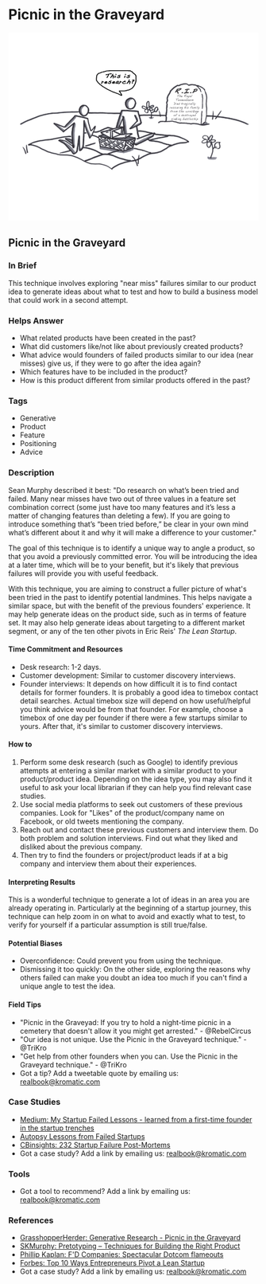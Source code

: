 # Picnic in the Graveyard

![](../.gitbook/assets/illustration-picnic-in-the-graveyard-b-and-w.png)

## Picnic in the Graveyard

### In Brief

This technique involves exploring "near miss" failures similar to our product idea to generate ideas about what to test and how to build a business model that could work in a second attempt.

### Helps Answer

* What related products have been created in the past?
* What did customers like/not like about previously created products?
* What advice would founders of failed products similar to our idea \(near misses\) give us, if they were to go after the idea again?
* Which features have to be included in the product? 
* How is this product different from similar products offered in the past?

### Tags

* Generative
* Product
* Feature
* Positioning
* Advice

### Description

Sean Murphy described it best: "Do research on what’s been tried and failed. Many near misses have two out of three values in a feature set combination correct \(some just have too many features and it’s less a matter of changing features than deleting a few\). If you are going to introduce something that’s “been tried before,” be clear in your own mind what’s different about it and why it will make a difference to your customer."

The goal of this technique is to identify a unique way to angle a product, so that you avoid a previously committed error. You will be introducing the idea at a later time, which will be to your benefit, but it's likely that previous failures will provide you with useful feedback.

With this technique, you are aiming to construct a fuller picture of what's been tried in the past to identify potential landmines. This helps navigate a similar space, but with the benefit of the previous founders' experience. It may help generate ideas on the product side, such as in terms of feature set. It may also help generate ideas about targeting to a different market segment, or any of the ten other pivots in Eric Reis' _The Lean Startup_.

#### Time Commitment and Resources

* Desk research: 1-2 days.
* Customer development: Similar to customer discovery interviews.
* Founder interviews: It depends on how difficult it is to find contact details for former founders. It is probably a good idea to timebox contact detail searches. Actual timebox size will depend on how useful/helpful you think advice would be from that founder. For example, choose a timebox of one day per founder if there were a few startups similar to yours. After that, it's similar to customer discovery interviews.

#### How to

1. Perform some desk research \(such as Google\) to identify previous attempts at entering a similar market with a similar product to your product/product idea. Depending on the idea type, you may also find it useful to ask your local librarian if they can help you find relevant case studies. 
2. Use social media platforms to seek out customers of these previous companies. Look for "Likes" of the product/company name on Facebook, or old tweets mentioning the company. 
3. Reach out and contact these previous customers and interview them. Do both problem and solution interviews. Find out what they liked and disliked about the previous company. 
4. Then try to find the founders or project/product leads if at a big company and interview them about their experiences. 

#### Interpreting Results

This is a wonderful technique to generate a lot of ideas in an area you are already operating in. Particularly at the beginning of a startup journey, this technique can help zoom in on what to avoid and exactly what to test, to verify for yourself if a particular assumption is still true/false.

#### Potential Biases

* Overconfidence: Could prevent you from using the technique.
* Dismissing it too quickly: On the other side, exploring the reasons why others failed can make you doubt an idea too much if you can't find a unique angle to test the idea.

#### Field Tips

* "Picnic in the Graveyad: If you try to hold a night-time picnic in a cemetery that doesn't allow it you might get arrested." - @RebelCircus
* "Our idea is not unique. Use the Picnic in the Graveyard technique." - @TriKro
* "Get help from other founders when you can. Use the Picnic in the Graveyard technique." - @TriKro
* Got a tip? Add a tweetable quote by emailing us: [realbook@kromatic.com](mailto:realbook@kromatic.com)

### Case Studies

* [Medium: My Startup Failed Lessons - learned from a first-time founder in the startup trenches](https://medium.com/@jasonhuertas/my-startup-failed-6c54bd68c654#.hxj2dkt4o)
* [Autopsy Lessons from Failed Startups](http://autopsy.io)
* [CBinsights: 232 Startup Failure Post-Mortems](https://www.cbinsights.com/blog/startup-failure-post-mortem/)
* Got a case study? Add a link by emailing us: [realbook@kromatic.com](mailto:realbook@kromatic.com) 

### Tools

* Got a tool to recommend? Add a link by emailing us: [realbook@kromatic.com](mailto:realbook@kromatic.com)

### References

* [GrasshopperHerder: Generative Research - Picnic in the Graveyard](https://grasshopperherder.com/generative-research-picnic-graveyard/)
* [SKMurphy: Pretotyping – Techniques for Building the Right Product](http://www.skmurphy.com/blog/2012/03/06/pretotyping-techniques-for-building-the-right-product/)
* [Phillip Kaplan: F'D Companies: Spectacular Dotcom flameouts](https://www.amazon.com/Fd-Companies-Spectacular-Dot-com-Flameouts/dp/1416577939)
* [Forbes: Top 10 Ways Entrepreneurs Pivot a Lean Startup](https://www.forbes.com/sites/martinzwilling/2011/09/16/top-10-ways-entrepreneurs-pivot-a-lean-startup/#9838ab12d2bd)
* Got a case study? Add a link by emailing us: [realbook@kromatic.com](mailto:realbook@kromatic.com) 

